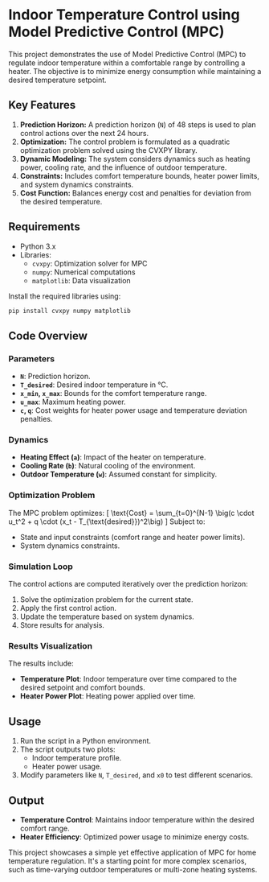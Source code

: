 # Indoor Temperature Control using Model Predictive Control (MPC)

This project demonstrates the use of Model Predictive Control (MPC) to regulate indoor temperature within a comfortable range by controlling a heater. The objective is to minimize energy consumption while maintaining a desired temperature setpoint.

## Key Features

1. **Prediction Horizon:** A prediction horizon (`N`) of 48 steps is used to plan control actions over the next 24 hours.
2. **Optimization:** The control problem is formulated as a quadratic optimization problem solved using the CVXPY library.
3. **Dynamic Modeling:** The system considers dynamics such as heating power, cooling rate, and the influence of outdoor temperature.
4. **Constraints:** Includes comfort temperature bounds, heater power limits, and system dynamics constraints.
5. **Cost Function:** Balances energy cost and penalties for deviation from the desired temperature.

## Requirements

- Python 3.x
- Libraries: 
  - `cvxpy`: Optimization solver for MPC
  - `numpy`: Numerical computations
  - `matplotlib`: Data visualization

Install the required libraries using:
```bash
pip install cvxpy numpy matplotlib
```

## Code Overview

### Parameters
- **`N`**: Prediction horizon.
- **`T_desired`**: Desired indoor temperature in °C.
- **`x_min`, `x_max`**: Bounds for the comfort temperature range.
- **`u_max`**: Maximum heating power.
- **`c`, `q`**: Cost weights for heater power usage and temperature deviation penalties.

### Dynamics
- **Heating Effect (`a`)**: Impact of the heater on temperature.
- **Cooling Rate (`b`)**: Natural cooling of the environment.
- **Outdoor Temperature (`w`)**: Assumed constant for simplicity.

### Optimization Problem
The MPC problem optimizes:
\[ \text{Cost} = \sum_{t=0}^{N-1} \big(c \cdot u_t^2 + q \cdot (x_t - T_{\text{desired}})^2\big) \]
Subject to:
- State and input constraints (comfort range and heater power limits).
- System dynamics constraints.

### Simulation Loop
The control actions are computed iteratively over the prediction horizon:
1. Solve the optimization problem for the current state.
2. Apply the first control action.
3. Update the temperature based on system dynamics.
4. Store results for analysis.

### Results Visualization
The results include:
- **Temperature Plot**: Indoor temperature over time compared to the desired setpoint and comfort bounds.
- **Heater Power Plot**: Heating power applied over time.

## Usage

1. Run the script in a Python environment.
2. The script outputs two plots:
   - Indoor temperature profile.
   - Heater power usage.
3. Modify parameters like `N`, `T_desired`, and `x0` to test different scenarios.

## Output
- **Temperature Control**: Maintains indoor temperature within the desired comfort range.
- **Heater Efficiency**: Optimized power usage to minimize energy costs.

This project showcases a simple yet effective application of MPC for home temperature regulation. It's a starting point for more complex scenarios, such as time-varying outdoor temperatures or multi-zone heating systems.
